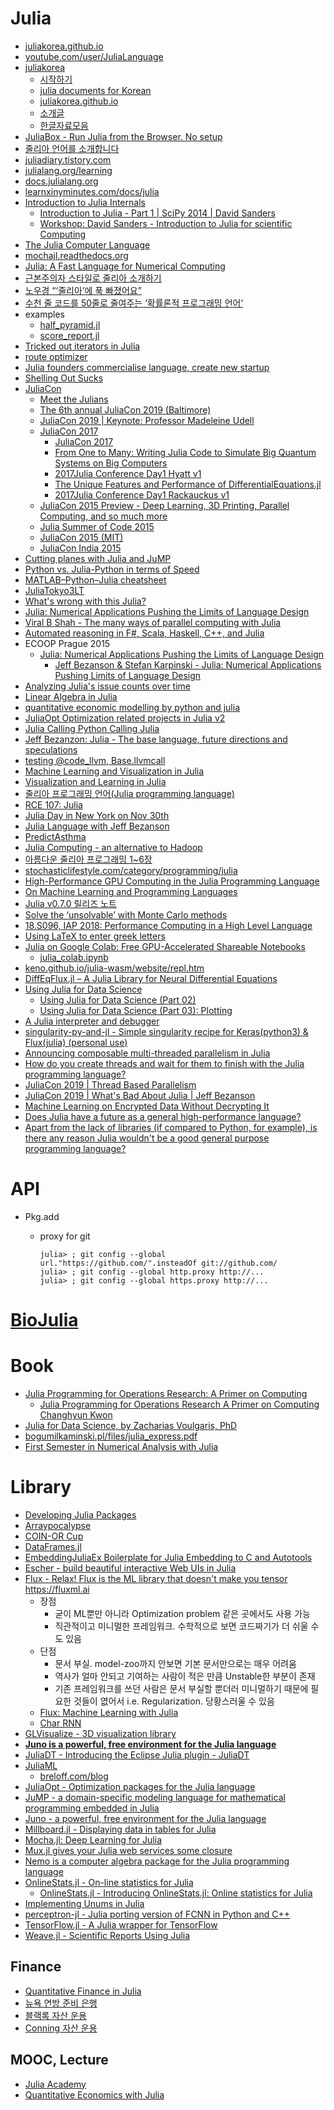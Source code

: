 Julia
=====
* [juliakorea.github.io](https://juliakorea.github.io/)
* [youtube.com/user/JuliaLanguage](https://www.youtube.com/user/JuliaLanguage/)
* [juliakorea](https://github.com/juliakorea)
  * [시작하기](https://juliakorea.github.io/latest/manual/getting-started.html)
  * [julia documents for Korean](https://github.com/juliakorea/doc)
  * [juliakorea.github.io](https://juliakorea.github.io/)
  * [소개글](https://juliakorea.github.io/latest/manual/introduction.html)
  * [한글자료모음](https://github.com/juliakorea/talks/wiki/%ED%95%9C%EA%B8%80%EC%9E%90%EB%A3%8C%EB%AA%A8%EC%9D%8C)
* [JuliaBox - Run Julia from the Browser. No setup](https://juliabox.org/)
* [줄리아 언어를 소개합니다](http://thoughts.chkwon.net/the-julia-language/)
* [juliadiary.tistory.com](http://juliadiary.tistory.com/)
* [julialang.org/learning](http://julialang.org/learning/)
* [docs.julialang.org](http://docs.julialang.org/)
* [learnxinyminutes.com/docs/julia](http://learnxinyminutes.com/docs/julia/)
* [Introduction to Julia Internals](https://www.youtube.com/watch?v=osdeT-tWjzk)
  * [Introduction to Julia - Part 1 | SciPy 2014 | David Sanders](https://www.youtube.com/watch?v=vWkgEddb4-A)
  * [Workshop: David Sanders - Introduction to Julia for scientific Computing](https://www.youtube.com/watch?v=gQ1y5NUD_RI)
* [The Julia Computer Language](https://www.youtube.com/playlist?list=PLsu0TcgLDUiIznEhN165XmykqyLgzwY0Y)
* [mochajl.readthedocs.org](mochajl.readthedocs.org/)
* [Julia: A Fast Language for Numerical Computing](https://sinews.siam.org/DetailsPage/tabid/607/ArticleID/744/Julia-A-Fast-Language-for-Numerical-Computing.aspx)
* [근본주의자 스타일로 줄리아 소개하기](https://github.com/wookay/JuliaIntro.jl)
* [노우경 “‘줄리아’에 푹 빠졌어요”](http://www.bloter.net/archives/232986)
* [수천 줄 코드를 50줄로 줄여주는 ‘확률론적 프로그래밍 언어’](http://www.bloter.net/archives/225615)
* examples
  * [half_pyramid.jl](https://github.com/wookay/juliacat/blob/master/practices/half_pyramid.jl)
  * [score_report.jl](https://github.com/wookay/juliacat/blob/master/practices/score_report.jl)
* [Tricked out iterators in Julia](http://slendermeans.org/julia-iterators.html)
* [route optimizer](https://forio.com/app/showcase/route-optimizer/)
* [Julia founders commercialise language, create new startup](http://economictimes.indiatimes.com/articleshow/47211869.cms)
* [Shelling Out Sucks](http://julialang.org/blog/2012/03/shelling-out-sucks/)
* [JuliaCon](http://juliacon.org/)
  * [Meet the Julians](http://bit-player.org/2015/meet-the-julians)
  * [The 6th annual JuliaCon 2019 (Baltimore)](https://www.youtube.com/playlist?list=PLP8iPy9hna6StY9tIJIUN3F_co9A0zh0H)
  * [JuliaCon 2019 | Keynote: Professor Madeleine Udell](https://www.youtube.com/watch?v=BjMgo3liDZ8)
  * [JuliaCon 2017](http://juliacon.org/2017/schedule)
    * [JuliaCon 2017](http://juliacon.org/2017/talks.html)
    * [From One to Many: Writing Julia Code to Simulate Big Quantum Systems on Big Computers](http://juliacon.org/2017/talks#workshop-3)
    * [2017Julia Conference Day1 Hyatt v1](https://www.youtube.com/watch?v=FeZCQBFZFg0)
    * [The Unique Features and Performance of DifferentialEquations.jl](http://juliacon.org/2017/talks#workshop-8)
    * [2017Julia Conference Day1 Rackauckus v1](https://www.youtube.com/watch?v=7NDkpWoNiQ4)
  * [JuliaCon 2015 Preview - Deep Learning, 3D Printing, Parallel Computing, and so much more](http://julialang.org/blog/2015/05/juliacon-preview/)
  * [Julia Summer of Code 2015](http://julialang.org/blog/2015/05/jsoc-cfp/)
  * [JuliaCon 2015 (MIT)](https://www.youtube.com/playlist?list=PLP8iPy9hna6Sdx4soiGrSefrmOPdUWixM)
  * [JuliaCon India 2015](https://juliacon.talkfunnel.com/2015/)
* [Cutting planes with Julia and JuMP](http://sbebo.github.io/blog/blog/2015/06/10/julia/)
* [Python vs. Julia-Python in terms of Speed](https://www.linkedin.com/pulse/python-vs-julia-python-terms-speed-james-sung-jin-kim)
* [MATLAB–Python–Julia cheatsheet](https://cheatsheets.quantecon.org/)
* [JuliaTokyo3LT](https://github.com/bicycle1885/JuliaTokyo3LT/)
* [What's wrong with this Julia?](http://www.slideshare.net/KentaSato/whats-wrong-47403774)
* [Julia: Numerical Applications Pushing the Limits of Language Design](http://2015.ecoop.org/event/curryon-julia)
* [Viral B Shah - The many ways of parallel computing with Julia](https://www.youtube.com/watch?v=HCcO-715acM)
* [Automated reasoning in F#, Scala, Haskell, C++, and Julia](http://phdp.github.io/posts/2015-04-05-automated-reasoning.html)
* ECOOP Prague 2015
  * [Julia: Numerical Applications Pushing the Limits of Language Design](http://2015.ecoop.org/event/curryon-julia)
    * [Jeff Bezanson & Stefan Karpinski - Julia: Numerical Applications Pushing Limits of Language Design](https://www.youtube.com/watch?v=pZTqMSM2ksY)
* [Analyzing Julia's issue counts over time](http://iaindunning.com/blog/juliaissuecount.html)
* [Linear Algebra in Julia](http://alexhwoods.com/2015/08/22/linear-algebra-in-julia/)
* [quantitative economic modelling by python and julia](http://quant-econ.net/)
* [JuliaOpt Optimization related projects in Julia v2](https://www.youtube.com/watch?v=7LNeR299q88)
* [Julia Calling Python Calling Julia](http://blog.leahhanson.us/julia-calling-python-calling-julia.html)
* [Jeff Bezanzon: Julia - The base language, future directions and speculations](https://www.youtube.com/watch?v=xUP3cSKb8sI)
* [testing @code_llvm, Base.llvmcall](https://www.youtube.com/watch?v=N6CE0bks77w)
* [Machine Learning and Visualization in Julia](http://www.breloff.com/JuliaML-and-Plots/)
* [Visualization and Learning in Julia](https://github.com/tbreloff/ExamplePlots.jl/blob/master/examples/meetup/slides_20151028.ipynb)
* [줄리아 프로그래밍 언어(Julia programming language)](http://blog.gaerae.com/2014/12/julia-programming-language.html)
* [RCE 107: Julia](http://www.rce-cast.com/Podcast/rce-107-julia.html)
* [Julia Day in New York on Nov 30th](http://juliacomputing.com/blog/2016/11/01/Julia-Day-NY.html)
* [Julia Language with Jeff Bezanson](https://softwareengineeringdaily.com/2016/11/08/julia-language-with-jeff-bezanson/)
* [PredictAsthma](https://github.com/elliotnam/PredictAsthma)
* [Julia Computing - an alternative to Hadoop](http://www.slideshare.net/ShauryaShekhar/julia-computing-an-alternative-to-hadoop)
* [아름다운 줄리아 프로그래밍 1~6장](https://github.com/wookay/bjp)
* [stochasticlifestyle.com/category/programming/julia](http://www.stochasticlifestyle.com/category/programming/julia/)
* [High-Performance GPU Computing in the Julia Programming Language](https://devblogs.nvidia.com/parallelforall/gpu-computing-julia-programming-language/)
* [On Machine Learning and Programming Languages](https://julialang.org/blog/2017/12/ml&pl)
* [Julia v0.7.0 릴리즈 노트](https://github.com/juliakorea/translate-doc/wiki/NEWS)
* [Solve the ‘unsolvable’ with Monte Carlo methods](https://medium.freecodecamp.org/solve-the-unsolvable-with-monte-carlo-methods-294de03c80cd)
* [18.S096, IAP 2018: Performance Computing in a High Level Language](https://github.com/stevengj/18S096)
* [Using LaTeX to enter greek letters](https://asciinema.org/a/198175)
* [Julia on Google Colab: Free GPU-Accelerated Shareable Notebooks](https://discourse.julialang.org/t/julia-on-google-colab-free-gpu-accelerated-shareable-notebooks/15319)
  * [julia_colab.ipynb](https://github.com/hyunjun/practice/blob/master/julia/julia_colab.ipynb)
* [keno.github.io/julia-wasm/website/repl.htm](https://keno.github.io/julia-wasm/website/repl.htm)
* [DiffEqFlux.jl – A Julia Library for Neural Differential Equations](https://julialang.org/blog/2019/01/fluxdiffeq)
* [Using Julia for Data Science](https://cleytonfar.github.io/posts/using-julia-for-data-science/)
  * [Using Julia for Data Science (Part 02)](https://cleytonfar.github.io/posts/using-julia-for-data-science-part-02/)
  * [Using Julia for Data Science (Part 03): Plotting](https://cleytonfar.github.io/posts/using-julia-for-data-science-part-03/)
* [A Julia interpreter and debugger](https://julialang.org/blog/2019/03/debuggers)
* [singularity-py-and-jl - Simple singularity recipe for Keras(python3) & Flux(julia) (personal use)](https://github.com/appleparan/singularity-py-and-jl)
* [Announcing composable multi-threaded parallelism in Julia](https://julialang.org/blog/2019/07/multithreading)
* [How do you create threads and wait for them to finish with the Julia programming language?](https://www.quora.com/How-do-you-create-threads-and-wait-for-them-to-finish-with-the-Julia-programming-language)
* [JuliaCon 2019 | Thread Based Parallelism](https://www.youtube.com/watch?v=HfiRnfKxI64)
* [JuliaCon 2019 | What's Bad About Julia | Jeff Bezanson](https://www.youtube.com/watch?v=TPuJsgyu87U)
* [Machine Learning on Encrypted Data Without Decrypting It](https://juliacomputing.com/blog/2019/11/22/encrypted-machine-learning.html)
* [Does Julia have a future as a general high-performance language?](https://www.quora.com/Does-Julia-have-a-future-as-a-general-high-performance-language)
* [Apart from the lack of libraries (if compared to Python, for example), is there any reason Julia wouldn't be a good general purpose programming language?](https://www.quora.com/Apart-from-the-lack-of-libraries-if-compared-to-Python-for-example-is-there-any-reason-Julia-wouldnt-be-a-good-general-purpose-programming-language)

# API
* Pkg.add
  * proxy for git

    ```
    julia> ; git config --global url."https://github.com/".insteadOf git://github.com/
    julia> ; git config --global http.proxy http://...
    julia> ; git config --global https.proxy http://...
    ```

# [BioJulia](https://github.com/BioJulia)

# Book
* [Julia Programming for Operations Research: A Primer on Computing](http://www.chkwon.net/julia/)
  * [Julia Programming for Operations Research A Primer on Computing Changhyun Kwon](https://www.softcover.io/read/7b8eb7d0/juliabook)
* [Julia for Data Science, by Zacharias Voulgaris, PhD](https://technicspub.com/analytics/)
* [bogumilkaminski.pl/files/julia_express.pdf](http://bogumilkaminski.pl/files/julia_express.pdf)
* [First Semester in Numerical Analysis with Julia](https://open.umn.edu/opentextbooks/textbooks/first-semester-in-numerical-analysis-with-julia)

# Library
* [Developing Julia Packages](https://www.youtube.com/watch?v=QVmU29rCjaA)
* [Arraypocalypse](https://github.com/JuliaLang/julia/issues/13157)
* [COIN-OR Cup](http://www.coin-or.org/coinCup/)
* [DataFrames.jl](http://dataframesjl.readthedocs.org/)
* [EmbeddingJuliaEx Boilerplate for Julia Embedding to C and Autotools](https://github.com/appleparan/Embedding-Julia-Boilerpolate)
* [Escher - build beautiful interactive Web UIs in Julia](https://shashi.github.io/Escher.jl/)
* [Flux - Relax! Flux is the ML library that doesn't make you tensor https://fluxml.ai ](https://github.com/FluxML/Flux.jl)
  * 장점
    * 굳이 ML뿐만 아니라 Optimization problem 같은 곳에서도 사용 가능
    * 직관적이고 미니멀한 프레임워크. 수학적으로 보면 코드짜기가 더 쉬울 수 도 있음
  * 단점
    * 문서 부실. model-zoo까지 안보면 기본 문서만으로는 매우 어려움
    * 역사가 얼마 안되고 기여하는 사람이 적은 만큼 Unstable한 부분이 존재
    * 기존 프레임워크를 쓰던 사람은 문서 부실할 뿐더러 미니멀하기 때문에 필요한 것들이 엾어서 i.e. Regularization. 당황스러울 수 있음
  * [Flux: Machine Learning with Julia](https://discourse.julialang.org/t/flux-machine-learning-with-julia/2382)
  * [Char RNN](http://mikeinnes.github.io/Flux.jl/latest/examples/char-rnn.html)
* [GLVisualize - 3D visualization library](http://www.glvisualize.com/)
* [**Juno is a powerful, free environment for the Julia language**](http://junolab.org/)
* [JuliaDT - Introducing the Eclipse Julia plugin - JuliaDT](http://juliacomputing.com/blog/2016/02/06/Eclipse-JuliaDT.html)
* [JuliaML](https://github.com/JuliaML)
  * [breloff.com/blog](http://www.breloff.com/blog/)
* [JuliaOpt - Optimization packages for the Julia language](http://www.juliaopt.org/)
* [JuMP - a domain-specific modeling language for mathematical programming embedded in Julia](https://github.com/JuliaOpt/JuMP.jl)
* [Juno - a powerful, free environment for the Julia language](http://junolab.org/)
* [Millboard.jl - Displaying data in tables for Julia](https://github.com/wookay/Millboard.jl)
* [Mocha.jl: Deep Learning for Julia](http://devblogs.nvidia.com/parallelforall/mocha-jl-deep-learning-julia/)
* [Mux.jl gives your Julia web services some closure](https://github.com/JuliaWeb/Mux.jl)
* [Nemo is a computer algebra package for the Julia programming language](http://nemocas.org/)
* [OnlineStats.jl - On-line statistics for Julia](https://github.com/joshday/OnlineStats.jl)
  * [OnlineStats.jl - Introducing OnlineStats.jl: Online statistics for Julia](https://groups.google.com/forum/#!topic/julia-stats/2yMT7fdrxMQ)
* [Implementing Unums in Julia](http://juliacomputing.com/blog/2016/03/29/unums.html)
* [perceptron-jl - Julia porting version of FCNN in Python and C++](https://github.com/mohawkduck/perceptron-jl)
* [TensorFlow.jl - A Julia wrapper for TensorFlow](https://github.com/malmaud/TensorFlow.jl)
* [Weave.jl - Scientific Reports Using Julia](http://weavejl.mpastell.com/)

## Finance
* [Quantitative Finance in Julia](https://github.com/JuliaQuant)
* [뉴욕 연방 준비 은행](https://github.com/FRBNY-DSGE)
* [블랙록 자산 운용](https://github.com/blackrock)
* [Conning 자산 운용](https://github.com/Conning)

## MOOC, Lecture
* [Julia Academy](https://academy.juliabox.com/)
* [Quantitative Economics with Julia](https://lectures.quantecon.org/jl/)
